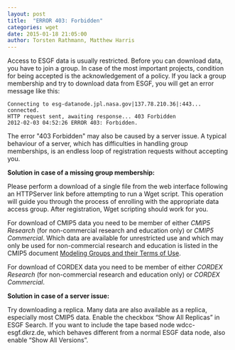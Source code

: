 ```yaml
---
layout: post
title:  "ERROR 403: Forbidden"
categories: wget
date: 2015-01-18 21:05:00
author: Torsten Rathmann, Matthew Harris
---
```


Access to ESGF data is usually restricted. Before you can download data, you have to join a group. In case of the most important projects, condition for being accepted is the acknowledgement of a policy. If you lack a group membership and try to download data from ESGF, you will get an error message like this:

    Connecting to esg-datanode.jpl.nasa.gov|137.78.210.36|:443... connected.
    HTTP request sent, awaiting response... 403 Forbidden 
    2012-02-03 04:52:26 ERROR 403: Forbidden.

The error "403 Forbidden" may also be caused by a server issue. A typical behaviour of a server, which has difficulties in handling group memberships, is an endless loop of registration requests without accepting you. 

**Solution in case of a missing group membership:**

Please perform a download of a single file from the web interface following an HTTPServer link before attempting to run a Wget script. This operation will guide you through the process of enrolling with the appropriate data access group. After registration, Wget scripting should work for you.

For download of CMIP5 data you need to be member of either *CMIP5 Research* (for non-commercial research and education only) or *CMIP5 Commercial*. Which data are available for unrestricted use and which may only be used for non-commercial research and education is listed in the CMIP5 document [Modeling Groups and their Terms of Use][CMIP5 Terms of Use]. 

For download of CORDEX data you need to be member of either *CORDEX Research* (for non-commercial research and education only) or *CORDEX Commercial*.

**Solution in case of a server issue:**

Try downloading a replica. Many data are also available as a replica, especially most CMIP5 data. Enable the checkbox “Show All Replicas” in ESGF Search. If you want to include the tape based node wdcc-esgf.dkrz.de, which behaves different from a normal ESGF data node, also enable “Show All Versions”.

[CMIP5 Terms of Use]: http://cmip-pcmdi.llnl.gov/cmip5/docs/CMIP5_modeling_groups.pdf

